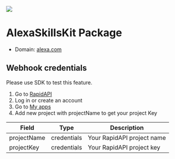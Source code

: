 [![](https://scdn.rapidapi.com/RapidAPI_banner.png)](https://rapidapi.com/package/AlexaSkillsKit/functions?utm_source=RapidAPIGitHub_AlexaSkillsKitFunctions&utm_medium=button&utm_content=RapidAPI_GitHub)
# AlexaSkillsKit Package

* Domain: [alexa.com](http://www.alexa.com/)

## Webhook credentials
 Please use SDK to test this feature.
 1. Go to [RapidAPI](http://rapidapi.com)
 2. Log in or create an account
 3. Go to [My apps](https://dashboard.rapidapi.com/projects)
 4. Add new project with projectName to get your project Key

 | Field      | Type       | Description
 |------------|------------|----------
 | projectName     | credentials| Your RapidAPI project name
 | projectKey | credentials     | Your RapidAPI project key
